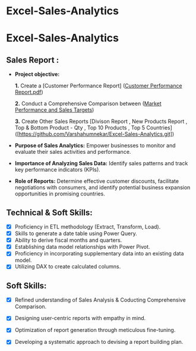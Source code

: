 # Excel-Sales-Analytics

# Excel-Sales-Analytics
## Sales Report :


- **Project objective:** 

    **1.** Create a [Customer Performance Report] ([Customer Performance Report.pdf](https://github.com/Varshahumnekar/Excel-Sales-Analytics.git))
  
    **2.** Conduct a Comprehensive Comparison between ([Market Performance and Sales Targets](https://github.com/Varshahumnekar/Excel-Sales-Analytics.git))
  
    **3.** Create Other Sales Reports [Divison Report , New Products Report , Top & Bottom Product - Qty , Top 10 Products , Top 5 Countries] ([https://github.com/Varshahumnekar/Excel-Sales-Analytics.git])

- **Purpose of Sales Analytics:** Empower businesses to monitor and evaluate their sales activities and performance.

- **Importance of Analyzing Sales Data:** Identify sales patterns and track key performance indicators (KPIs).

 - **Role of Reports:** Determine effective customer discounts, facilitate negotiations with consumers, and identify potential business expansion opportunities in promising countries.


## Technical & Soft Skills:
- [x]	Proficiency in ETL methodology (Extract, Transform, Load).
- [x]	Skills to generate a date table using Power Query.
- [x]	Ability to derive fiscal months and quarters.
- [x]	Establishing data model relationships with Power Pivot.
- [x]	Proficiency in incorporating supplementary data into an existing data model.
- [x]	Utilizing DAX to create calculated columns.

## Soft Skills:
- [x]	Refined understanding of Sales Analysis & Coducting Comprehensive Comparison.
- [x]	Designing user-centric reports with empathy in mind.
- [x]	Optimization of report generation through meticulous fine-tuning.
- [x]	Developing a systematic approach to devising a report building plan.



  
